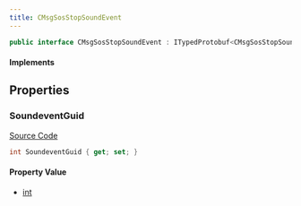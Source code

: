 ```yaml
---
title: CMsgSosStopSoundEvent
---
```


```csharp
public interface CMsgSosStopSoundEvent : ITypedProtobuf<CMsgSosStopSoundEvent>, INativeHandle, INetMessage<CMsgSosStopSoundEvent>, IDisposable
```

#### Implements

## Properties

### SoundeventGuid

[Source Code](https://github.com/swiftly-solution/swiftlys2/blob/main/managed/src/SwiftlyS2.Generated/Protobufs/Interfaces/CMsgSosStopSoundEvent.cs#L18)

```csharp
int SoundeventGuid { get; set; }
```

#### Property Value

- [int](https://learn.microsoft.com/dotnet/api/system.int32)

